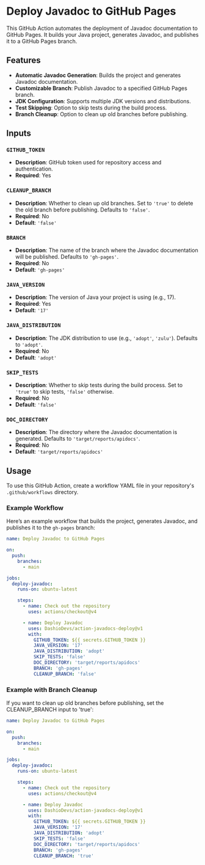 # Deploy Javadoc to GitHub Pages

This GitHub Action automates the deployment of Javadoc documentation to GitHub Pages. It builds your Java project, generates Javadoc, and publishes it to a GitHub Pages branch.

## Features

- **Automatic Javadoc Generation**: Builds the project and generates Javadoc documentation.
- **Customizable Branch**: Publish Javadoc to a specified GitHub Pages branch.
- **JDK Configuration**: Supports multiple JDK versions and distributions.
- **Test Skipping**: Option to skip tests during the build process.
- **Branch Cleanup**: Option to clean up old branches before publishing.

## Inputs

### `GITHUB_TOKEN`
- **Description**: GitHub token used for repository access and authentication.
- **Required**: Yes

### `CLEANUP_BRANCH`
- **Description**: Whether to clean up old branches. Set to `'true'` to delete the old branch before publishing. Defaults to `'false'`.
- **Required**: No
- **Default**: `'false'`

### `BRANCH`
- **Description**: The name of the branch where the Javadoc documentation will be published. Defaults to `'gh-pages'`.
- **Required**: No
- **Default**: `'gh-pages'`

### `JAVA_VERSION`
- **Description**: The version of Java your project is using (e.g., 17).
- **Required**: Yes
- **Default**: `'17'`

### `JAVA_DISTRIBUTION`
- **Description**: The JDK distribution to use (e.g., `'adopt'`, `'zulu'`). Defaults to `'adopt'`.
- **Required**: No
- **Default**: `'adopt'`

### `SKIP_TESTS`
- **Description**: Whether to skip tests during the build process. Set to `'true'` to skip tests, `'false'` otherwise.
- **Required**: No
- **Default**: `'false'`

### `DOC_DIRECTORY`
- **Description**: The directory where the Javadoc documentation is generated. Defaults to `'target/reports/apidocs'`.
- **Required**: No
- **Default**: `'target/reports/apidocs'`

## Usage

To use this GitHub Action, create a workflow YAML file in your repository's `.github/workflows` directory.

### Example Workflow

Here’s an example workflow that builds the project, generates Javadoc, and publishes it to the `gh-pages` branch:

```yaml
name: Deploy Javadoc to GitHub Pages

on:
  push:
    branches:
      - main

jobs:
  deploy-javadoc:
    runs-on: ubuntu-latest

    steps:
      - name: Check out the repository
        uses: actions/checkout@v4

      - name: Deploy Javadoc
        uses: DashioDevs/action-javadocs-deploy@v1
        with:
          GITHUB_TOKEN: ${{ secrets.GITHUB_TOKEN }}
          JAVA_VERSION: '17'
          JAVA_DISTRIBUTION: 'adopt'
          SKIP_TESTS: 'false'
          DOC_DIRECTORY: 'target/reports/apidocs'
          BRANCH: 'gh-pages'
          CLEANUP_BRANCH: 'false'
```

### Example with Branch Cleanup

If you want to clean up old branches before publishing, set the CLEANUP_BRANCH input to 'true':

```yaml
name: Deploy Javadoc to GitHub Pages

on:
  push:
    branches:
      - main

jobs:
  deploy-javadoc:
    runs-on: ubuntu-latest

    steps:
      - name: Check out the repository
        uses: actions/checkout@v4

      - name: Deploy Javadoc
        uses: DashioDevs/action-javadocs-deploy@v1
        with:
          GITHUB_TOKEN: ${{ secrets.GITHUB_TOKEN }}
          JAVA_VERSION: '17'
          JAVA_DISTRIBUTION: 'adopt'
          SKIP_TESTS: 'false'
          DOC_DIRECTORY: 'target/reports/apidocs'
          BRANCH: 'gh-pages'
          CLEANUP_BRANCH: 'true'
```